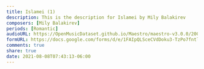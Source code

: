 ```yaml
---
title: Islamei (1)
description: This is the description for Islamei by Mily Balakirev
composers: [Mily Balakirev]
periods: [Romantic]
audioURL: https://OpenMusicDataset.github.io/Maestro/maestro-v3.0.0/2004/MIDI-Unprocessed_XP_04_R1_2004_06_ORIG_MID--AUDIO_04_R1_2004_08_Track08_wav.midi
formURL: https://docs.google.com/forms/d/e/1FAIpQLSceCVdDoku3-TzPo7fntlt7mzkDza7TWJAjK6wKFZ5cJsM9EQ/viewform
comments: true
share: true
date: 2021-08-08T07:43:13-06:00
---
```

